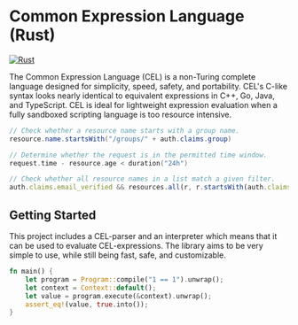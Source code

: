 # Common Expression Language (Rust)

[![Rust](https://github.com/clarkmcc/cel-rust/actions/workflows/rust.yml/badge.svg)](https://github.com/clarkmcc/cel-rust/actions/workflows/rust.yml)

The Common Expression Language (CEL) is a non-Turing complete language designed for simplicity, speed, safety, and
portability. CEL's C-like syntax looks nearly identical to equivalent expressions in C++, Go, Java, and TypeScript. CEL
is ideal for lightweight expression evaluation when a fully sandboxed scripting language is too resource intensive.

```java
// Check whether a resource name starts with a group name.
resource.name.startsWith("/groups/" + auth.claims.group)
```

```go
// Determine whether the request is in the permitted time window.
request.time - resource.age < duration("24h")
```

```typescript
// Check whether all resource names in a list match a given filter.
auth.claims.email_verified && resources.all(r, r.startsWith(auth.claims.email))
```

## Getting Started

This project includes a CEL-parser and an interpreter which means that it can be used to evaluate CEL-expressions. The
library aims to be very simple to use, while still being fast, safe, and customizable.

```rust
fn main() {
    let program = Program::compile("1 == 1").unwrap();
    let context = Context::default();
    let value = program.execute(&context).unwrap();
    assert_eq!(value, true.into());
}
```
